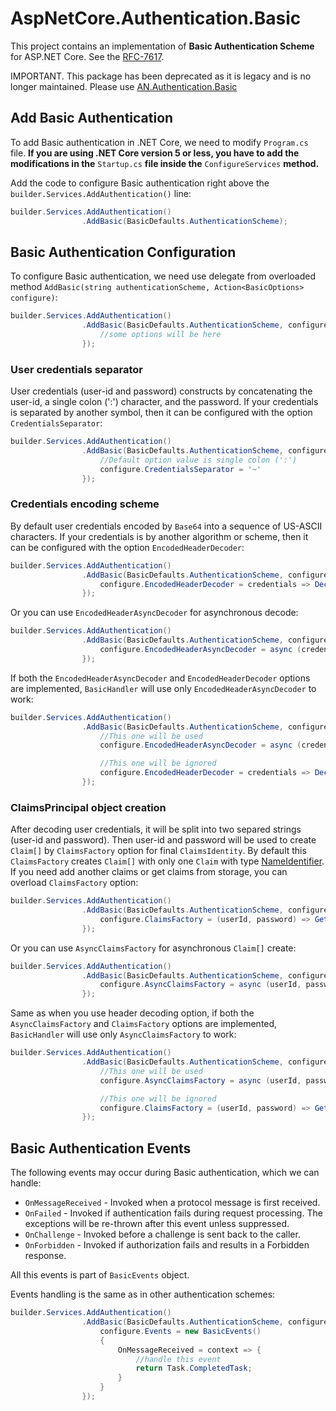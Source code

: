 # AspNetCore.Authentication.Basic

This project contains an implementation of **Basic Authentication Scheme** for ASP.NET Core. See the [RFC-7617](https://www.ietf.org/rfc/rfc7617.txt).

IMPORTANT.
This package has been deprecated as it is legacy and is no longer maintained. Please use [AN.Authentication.Basic](https://github.com/nester-a/AN.Authentication.Basic)

## Add Basic Authentication

To add Basic authentication in .NET Core, we need to modify `Program.cs` file. **If you are using .NET Core version 5 or less, you have to add the modifications in the** `Startup.cs` **file inside the** `ConfigureServices` **method.**

Add the code to configure Basic authentication right above the `builder.Services.AddAuthentication()` line:

```c#
builder.Services.AddAuthentication()
                .AddBasic(BasicDefaults.AuthenticationScheme);
```

## Basic Authentication Configuration

To configure Basic authentication, we need use delegate from overloaded method `AddBasic(string authenticationScheme, Action<BasicOptions> configure)`:

```c#
builder.Services.AddAuthentication()
                .AddBasic(BasicDefaults.AuthenticationScheme, configure => {
                    //some options will be here
                });
```


### User credentials separator
User credentials (user-id and password) constructs by concatenating the user-id, a single colon (':') character, and the password.
If your credentials is separated by another symbol, then it can be configured with the option `CredentialsSeparator`:

```c#
builder.Services.AddAuthentication()
                .AddBasic(BasicDefaults.AuthenticationScheme, configure => {
                    //Default option value is single colon (':')
                    configure.CredentialsSeparator = '~'
                });
```


### Credentials encoding scheme
By default user credentials encoded by `Base64` into a sequence of US-ASCII characters.
If your credentials is by another algorithm or scheme, then it can be configured with the option `EncodedHeaderDecoder`:

```c#
builder.Services.AddAuthentication()
                .AddBasic(BasicDefaults.AuthenticationScheme, configure => {
                    configure.EncodedHeaderDecoder = credentials => DecodeCretentialsToString(credentials);
                });
```
Or you can use `EncodedHeaderAsyncDecoder` for asynchronous decode:
```c#
builder.Services.AddAuthentication()
                .AddBasic(BasicDefaults.AuthenticationScheme, configure => {
                    configure.EncodedHeaderAsyncDecoder = async (credentials, cancellationToken) => await DecodeCretentialsToStringAsync(credentials, cancellationToken);
                });
```
If both the `EncodedHeaderAsyncDecoder` and `EncodedHeaderDecoder` options are implemented, `BasicHandler` will use only `EncodedHeaderAsyncDecoder` to work:
```c#
builder.Services.AddAuthentication()
                .AddBasic(BasicDefaults.AuthenticationScheme, configure => {
                    //This one will be used
                    configure.EncodedHeaderAsyncDecoder = async (credentials, cancellationToken) => await DecodeCretentialsToStringAsync(credentials, cancellationToken);

                    //This one will be ignored
                    configure.EncodedHeaderDecoder = credentials => DecodeCretentialsToString(credentials);
                });
```


### ClaimsPrincipal object creation
After decoding user credentials, it will be split into two separed strings (user-id and password). Then user-id and password will be used to create `Claim[]` by `ClaimsFactory` option for final `ClaimsIdentity`.
By default this `ClaimsFactory` creates `Claim[]` with only one `Claim` with type [NameIdentifier](https://learn.microsoft.com/ru-ru/dotnet/api/system.security.claims.claimtypes.nameidentifier?view=netcore-3.0).
If you need add another claims or get claims from storage, you can overload `ClaimsFactory` option:
```c#
builder.Services.AddAuthentication()
                .AddBasic(BasicDefaults.AuthenticationScheme, configure => {
                    configure.ClaimsFactory = (userId, password) => GetUserClaimsFromStorage(userId, password);
                });
```
Or you can use `AsyncClaimsFactory` for asynchronous `Claim[]` create:
```c#
builder.Services.AddAuthentication()
                .AddBasic(BasicDefaults.AuthenticationScheme, configure => {
                    configure.AsyncClaimsFactory = async (userId, password, cancellationToken) => await GetUserClaimsFromStorageAsync(userId, password, cancellationToken);
                });
```
Same as when you use header decoding option, if both the `AsyncClaimsFactory` and `ClaimsFactory` options are implemented, `BasicHandler` will use only `AsyncClaimsFactory` to work:
```c#
builder.Services.AddAuthentication()
                .AddBasic(BasicDefaults.AuthenticationScheme, configure => {
                    //This one will be used
                    configure.AsyncClaimsFactory = async (userId, password, cancellationToken) => await GetUserClaimsFromStorageAsync(userId, password, cancellationToken);

                    //This one will be ignored
                    configure.ClaimsFactory = (userId, password) => GetUserClaimsFromAnotherStorage(userId, password);
                });
```

## Basic Authentication Events
The following events may occur during Basic authentication, which we can handle:
* `OnMessageReceived` - Invoked when a protocol message is first received.
* `OnFailed` - Invoked if authentication fails during request processing. The exceptions will be re-thrown after this event unless suppressed.
* `OnChallenge` - Invoked before a challenge is sent back to the caller.
* `OnForbidden` - Invoked if authorization fails and results in a Forbidden response.

All this events is part of `BasicEvents` object.

Events handling is the same as in other authentication schemes:
```c#
builder.Services.AddAuthentication()
                .AddBasic(BasicDefaults.AuthenticationScheme, configure => {
                    configure.Events = new BasicEvents()
                    {
                        OnMessageReceived = context => {
                            //handle this event
                            return Task.CompletedTask;
                        }
                    }
                });
```
